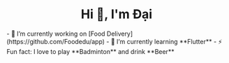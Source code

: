 <h1 align="center">Hi 👋, I'm Đại</h1>
- 🔭 I’m currently working on [Food Delivery] (https://github.com/Foodedu/app)
- 🌱 I’m currently learning **Flutter**
- ⚡ Fun fact: I love to play **Badminton** and drink **Beer**

<!--
**daivph/daivph** is a ✨ _special_ ✨ repository because its `README.md` (this file) appears on your GitHub profile.

Here are some ideas to get you started:

- 🔭 I’m currently working on ...
- 🌱 I’m currently learning ...
- 👯 I’m looking to collaborate on ...
- 🤔 I’m looking for help with ...
- 💬 Ask me about ...
- 📫 How to reach me: ...
- 😄 Pronouns: ...
- ⚡ Fun fact: I love to play **Badminton** and drink **Beer**
-->
